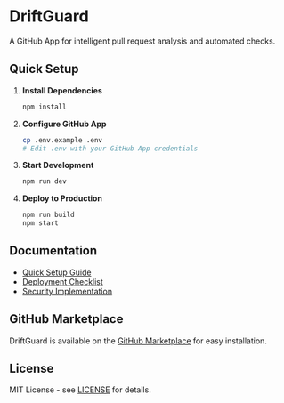 # DriftGuard

A GitHub App for intelligent pull request analysis and automated checks.

## Quick Setup

1. **Install Dependencies**
   ```bash
   npm install
   ```

2. **Configure GitHub App**
   ```bash
   cp .env.example .env
   # Edit .env with your GitHub App credentials
   ```

3. **Start Development**
   ```bash
   npm run dev
   ```

4. **Deploy to Production**
   ```bash
   npm run build
   npm start
   ```

## Documentation

- [Quick Setup Guide](QUICK_SETUP.md)
- [Deployment Checklist](DEPLOYMENT_CHECKLIST.md)
- [Security Implementation](SECURITY_IMPLEMENTATION_GUIDE.md)

## GitHub Marketplace

DriftGuard is available on the [GitHub Marketplace](https://github.com/marketplace) for easy installation.

## License

MIT License - see [LICENSE](LICENSE) for details.